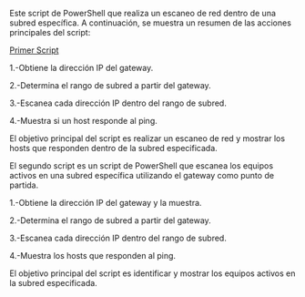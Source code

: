 Este script de PowerShell que realiza un escaneo de red dentro de una subred específica. A continuación, se muestra un resumen de las acciones principales del script:

[Primer Script](ScriptingenPowershell/scan_alivev1.ps1)

1.-Obtiene la dirección IP del gateway.


2.-Determina el rango de subred a partir del gateway.


3.-Escanea cada dirección IP dentro del rango de subred.


4.-Muestra si un host responde al ping.


El objetivo principal del script es realizar un escaneo de red y mostrar los hosts que responden dentro de la subred especificada.


El segundo script es un script de PowerShell que escanea los equipos activos en una subred específica utilizando el gateway como punto de partida. 


1.-Obtiene la dirección IP del gateway y la muestra.


2.-Determina el rango de subred a partir del gateway.


3.-Escanea cada dirección IP dentro del rango de subred.


4.-Muestra los hosts que responden al ping.


El objetivo principal del script es identificar y mostrar los equipos activos en la subred especificada.
